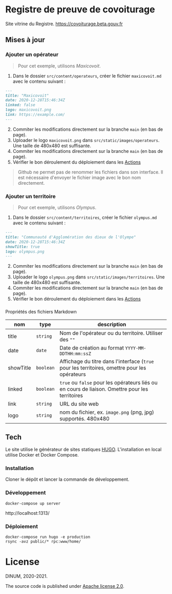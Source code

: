 # Registre de preuve de covoiturage

Site vitrine du Registre. https://covoiturage.beta.gouv.fr

## Mises à jour

### Ajouter un opérateur

> Pour cet exemple, utilisons _Maxicovoit_.

1. Dans le dossier `src/content/operateurs`, créer le fichier `maxicovoit.md` avec le contenu suivant :

```markdown
---
title: "Maxicovoit"
date: 2020-12-28T15:46:34Z
linked: false
logo: maxicovoit.png
link: https://example.com/
---
```

2. Commiter les modifications directement sur la branche `main` (en bas de page).
3. Uploader le logo `maxicovoit.png` dans `src/static/images/operateurs`. Une taille de 480x480 est suffisante.
4. Commiter les modifications directement sur la branche `main` (en bas de page).
5. Vérifier le bon déroulement du déploiement dans les [Actions](https://github.com/betagouv/preuve-covoiturage-vitrine/actions)

> Github ne permet pas de renommer les fichiers dans son interface. Il est nécessaire d'envoyer le fichier image avec le bon nom directement.

### Ajouter un territoire

> Pour cet exemple, utilisons _Olympus_.

1. Dans le dossier `src/content/territoires`, créer le fichier `olympus.md` avec le contenu suivant :

```markdown
---
title: "Communauté d'Agglomération des dieux de l'Olympe"
date: 2020-12-28T15:46:34Z
showTitle: true
logo: olympus.png
---
```

2. Commiter les modifications directement sur la branche `main` (en bas de page).
3. Uploader le logo `olympus.png` dans `src/static/images/territoires`. Une taille de 480x480 est suffisante.
4. Commiter les modifications directement sur la branche `main` (en bas de page).
5. Vérifier le bon déroulement du déploiement dans les [Actions](https://github.com/betagouv/preuve-covoiturage-vitrine/actions)

###

Propriétés des fichiers Markdown

| nom | type | description |
| --- | --- | --- |
| title | `string` | Nom de l'opérateur ou du territoire. Utiliser des `""` |
| date | `date` | Date de création au format `YYYY-MM-DDTHH:mm:ssZ` |
| showTitle | `boolean` | Affichage du titre dans l'interface (`true` pour les territoires, omettre pour les opérateurs | 
| linked | `boolean` | `true` ou `false` pour les opérateurs liés ou en cours de liaison. Omettre pour les territoires |
| link | `string` | URL du site web |
| logo | `string` | nom du fichier, ex. `image.png` (png, jpg) supportés. 480x480 |

## Tech

Le site utilise le générateur de sites statiques [HUGO](https://gohugo.io/).
L'installation en local utilise Docker et Docker Compose.

### Installation

Cloner le dépôt et lancer la commande de développement.

### Développement

```shell
docker-compose up server
```

http://localhost:1313/

### Déploiement

```shell
docker-compose run hugo -e production
rsync -avz public/* rpc:www/home/
```

# License

DINUM, 2020-2021.

The source code is published under [Apache license 2.0](https://github.com/betagouv/preuve-covoiturage-vitrine/blob/main/LICENSE).
